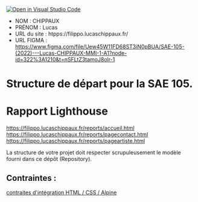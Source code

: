 [![Open in Visual Studio Code](https://classroom.github.com/assets/open-in-vscode-c66648af7eb3fe8bc4f294546bfd86ef473780cde1dea487d3c4ff354943c9ae.svg)](https://classroom.github.com/online_ide?assignment_repo_id=9708350&assignment_repo_type=AssignmentRepo)
- NOM : CHIPPAUX
- PRÉNOM : Lucas
- URL du site : htpps://filippo.lucaschippaux.fr/
- URL FIGMA : https://www.figma.com/file/Uew45W11FD68ST3iN0pBUA/SAE-105-(2022)---Lucas-CHIPPAUX-MMI-1-A1?node-id=322%3A1210&t=nSFLtZ3tamoJ8olr-1

# Structure de départ pour la SAE 105.



# Rapport Lighthouse
https://filippo.lucaschippaux.fr/reports/accueil.html
https://filippo.lucaschippaux.fr/reports/pagecontact.html
https://filippo.lucaschippaux.fr/reports/pageartiste.html













La structure de votre projet doit respecter scrupuleusement le modèle fourni dans ce dépôt (Repository).

## Contraintes :
[contraites d'intégration HTML / CSS / Alpine](https://moodle.univ-fcomte.fr/mod/page/view.php?id=645799)
